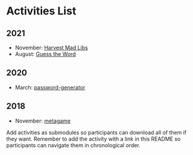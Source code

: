 # Activities List

## 2021

- November: [Harvest Mad Libs](mad_libs)
- August: [Guess the Word](guess_the_word)

## 2020

- March: [password-generator](password-generator)

## 2018

- November: [metagame](metagame)

Add activities as submodules so participants can download all of them if they want.
Remember to add the activity with a link in this README so participants can navigate
them in chronological order.
